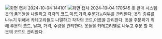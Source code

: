 

![화면 캡처 2024-10-04 144101](https://github.com/user-attachments/assets/d25d7cb0-eb56-4015-b87c-13f1418622b2)
![화면 캡처 2024-10-04 170545](https://github.com/user-attachments/assets/ae37d6c3-a6a6-4751-8f92-bca847ccac92)
옷 판매 시스템
옷의 품목들을 나열하고 각각의 코드,이름,가격,주문가능여부를 관리한다.
옷의 종류를 나누기 위해서 카테고리들도 나열하고 각각의 코드,이름을 관리한다.
옷을 주문하기 위해 주문의 코드, 날짜, 가격, 수량을 관리한다.
옷들을 카테고리별로 나누고 주문 할 때 옷의 코드도 관리한다.
